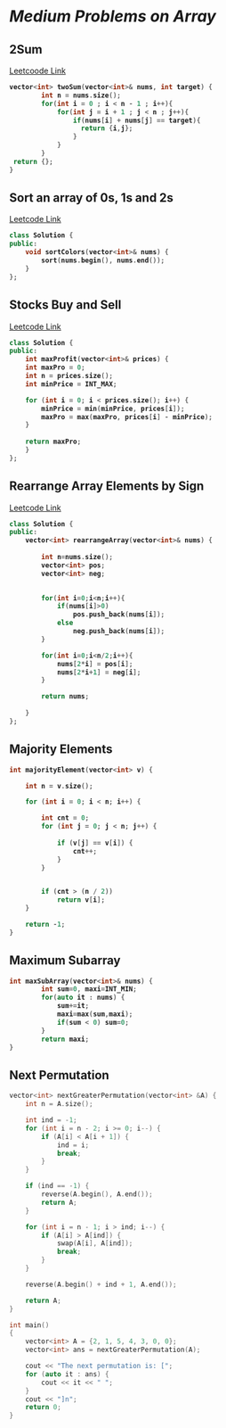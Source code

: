# _Medium Problems on Array_

## 2Sum


[Leetcoode Link](https://leetcode.com/problems/two-sum/description/)

<b>
  
```cpp
vector<int> twoSum(vector<int>& nums, int target) {
        int n = nums.size();
        for(int i = 0 ; i < n - 1 ; i++){
            for(int j = i + 1 ; j < n ; j++){
                if(nums[i] + nums[j] == target){
                  return {i,j};
                }
            }
        }
 return {};
}
```
</b>

## Sort an array of 0s, 1s and 2s

[Leetcode Link](https://leetcode.com/problems/sort-colors/description/)

<b>

```cpp
class Solution {
public:
    void sortColors(vector<int>& nums) {
        sort(nums.begin(), nums.end());
    }
};
```
</b>

## Stocks Buy and Sell

[Leetcode Link](https://leetcode.com/problems/best-time-to-buy-and-sell-stock/description/)

<b>

```cpp
class Solution {
public:
    int maxProfit(vector<int>& prices) {
    int maxPro = 0;
    int n = prices.size();
    int minPrice = INT_MAX;

    for (int i = 0; i < prices.size(); i++) {
        minPrice = min(minPrice, prices[i]);
        maxPro = max(maxPro, prices[i] - minPrice);
    }
    
    return maxPro;
    }
};
```
</b>

## Rearrange Array Elements by Sign

[Leetcode Link](https://leetcode.com/problems/rearrange-array-elements-by-sign/description/)

<b>

```cpp
class Solution {
public:
    vector<int> rearrangeArray(vector<int>& nums) {
        
        int n=nums.size();
        vector<int> pos;
        vector<int> neg;
        

        for(int i=0;i<n;i++){
            if(nums[i]>0)
                pos.push_back(nums[i]);
            else
                neg.push_back(nums[i]);
        }

        for(int i=0;i<n/2;i++){
            nums[2*i] = pos[i];
            nums[2*i+1] = neg[i];
        }

        return nums;
        
    }
};
```
</b>

## Majority Elements

<b>

```cpp
int majorityElement(vector<int> v) {

	int n = v.size();

    for (int i = 0; i < n; i++) {

        int cnt = 0;
        for (int j = 0; j < n; j++) {
   
            if (v[j] == v[i]) {
                cnt++;
            }
        }


        if (cnt > (n / 2))
            return v[i];
    }

    return -1;
}
```
</b>

## Maximum Subarray

<b>
	
```cpp
int maxSubArray(vector<int>& nums) {
        int sum=0, maxi=INT_MIN;
        for(auto it : nums) {
            sum+=it;
            maxi=max(sum,maxi);
            if(sum < 0) sum=0;
        }
        return maxi;
}

```
</b>


## Next Permutation

```cpp
vector<int> nextGreaterPermutation(vector<int> &A) {
    int n = A.size(); 

    int ind = -1;
    for (int i = n - 2; i >= 0; i--) {
        if (A[i] < A[i + 1]) {
            ind = i;
            break;
        }
    }

    if (ind == -1) {
        reverse(A.begin(), A.end());
        return A;
    }

    for (int i = n - 1; i > ind; i--) {
        if (A[i] > A[ind]) {
            swap(A[i], A[ind]);
            break;
        }
    }

    reverse(A.begin() + ind + 1, A.end());

    return A;
}

int main()
{
    vector<int> A = {2, 1, 5, 4, 3, 0, 0};
    vector<int> ans = nextGreaterPermutation(A);

    cout << "The next permutation is: [";
    for (auto it : ans) {
        cout << it << " ";
    }
    cout << "]n";
    return 0;
}
```
